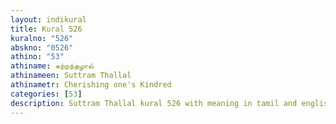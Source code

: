 ```yaml
---
layout: indikural
title: Kural 526
kuralno: "526"
abskno: "0526"
athino: "53"
athiname: சுற்றந்தழால்
athinameen: Suttram Thallal
athinametr: Cherishing one's Kindred
categories: [53]
description: Suttram Thallal kural 526 with meaning in tamil and english 
---
```



